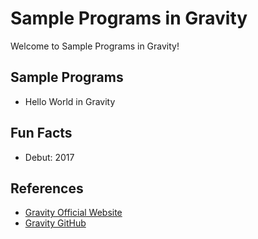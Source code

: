 # Sample Programs in Gravity

Welcome to Sample Programs in Gravity!

## Sample Programs

- Hello World in Gravity

## Fun Facts

- Debut: 2017

## References

- [Gravity Official Website](https://marcobambini.github.io/gravity/)
- [Gravity GitHub](https://github.com/marcobambini/gravity)
